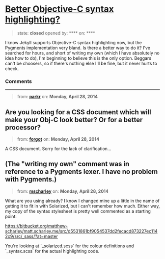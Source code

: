 # [Better Objective-C syntax highlighting?](https://github.com/jekyll/jekyll-help/issues/25)

> state: **closed** opened by: **** on: ****

I know Jekyll supports Objective-C syntax highlighting now, but the Pygments implementation very bland. Is there a better way to do it? I&#x27;ve searched for hours, and short of writing my own (which I have absolutely no idea how to do), I&#x27;m beginning to believe this is the only option. Beggars can&#x27;t be choosers, so if there&#x27;s nothing else I&#x27;ll be fine, but it never hurts to check.

### Comments

---
> from: [**parkr**](https://github.com/jekyll/jekyll-help/issues/25#issuecomment-41587514) on: **Monday, April 28, 2014**

Are you looking for a CSS document which will make your Obj-C look better? Or for a better processor?
---
> from: [**forgot**](https://github.com/jekyll/jekyll-help/issues/25#issuecomment-41587694) on: **Monday, April 28, 2014**

A CSS document. Sorry for the lack of clarification...

(The &quot;writing my own&quot; comment was in reference to a Pygments lexer. I have no problem with Pygments.)
---
> from: [**mscharley**](https://github.com/jekyll/jekyll-help/issues/25#issuecomment-41606855) on: **Monday, April 28, 2014**

What are you using already? I know I changed mine up a little in the name of getting it to fit in with Solarized, but I can&#x27;t remember how much. Either way, my copy of the syntax stylesheet is pretty well commented as a starting point:

https://bitbucket.org/matthew-scharley/matt.scharley.me/src/d5531861bf9054537dd2fecacd873227ec1142c9/src/_sass/?at=master

You&#x27;re looking at &#x60;_solarized.scss&#x60; for the colour definitions and &#x60;_syntax.scss&#x60; for the actual highlighting code.
